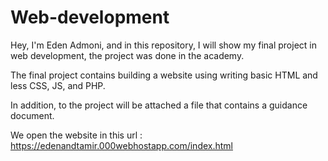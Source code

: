 # Web-development
Hey, I'm Eden Admoni, and in this repository, I will show my final project in web development, the project was done in the academy.


The final project contains building a website using writing basic HTML and less CSS, JS, and PHP.


In addition, to the project will be attached a file that contains a guidance document.

We open the website in this url : https://edenandtamir.000webhostapp.com/index.html